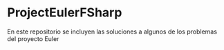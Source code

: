ProjectEulerFSharp
==================

En este repositorio se incluyen las soluciones a algunos de los problemas del proyecto Euler
